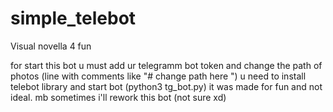 # simple_telebot
Visual novella 4 fun


for start this bot u must add ur telegramm bot token and change the path of photos (line with comments like "# change path here ")
u need to install telebot library and start bot (python3 tg_bot.py)
it was made for fun and not ideal. mb sometimes i'll rework this bot (not sure xd)
